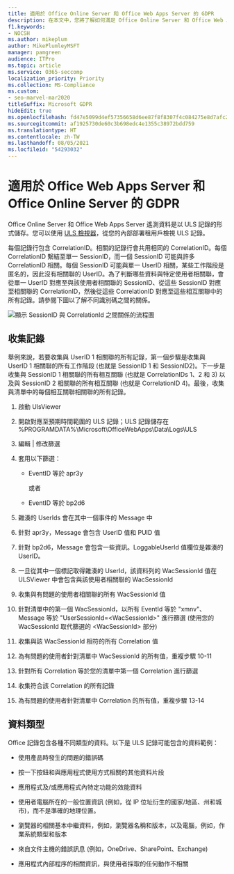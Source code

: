 ```yaml
---
title: 適用於 Office Online Server 和 Office Web Apps Server 的 GDPR
description: 在本文中，您將了解如何滿足 Office Online Server 和 Office Web Apps 伺服器的 GDPR 需求。
f1.keywords:
- NOCSH
ms.author: mikeplum
author: MikePlumleyMSFT
manager: pamgreen
audience: ITPro
ms.topic: article
ms.service: O365-seccomp
localization_priority: Priority
ms.collection: MS-Compliance
ms.custom:
- seo-marvel-mar2020
titleSuffix: Microsoft GDPR
hideEdit: true
ms.openlocfilehash: fd47e5099d4ef57356658d6ee87f8f8307f4c084275e8d7afc2708fbde0ff19d
ms.sourcegitcommit: af1925730de60c3b698edc4e1355c38972bdd759
ms.translationtype: HT
ms.contentlocale: zh-TW
ms.lasthandoff: 08/05/2021
ms.locfileid: "54293032"
---
```

# <a name="gdpr-for-office-web-apps-server-and-office-online-server"></a>適用於 Office Web Apps Server 和 Office Online Server 的 GDPR

Office Online Server 和 Office Web Apps Server 遙測資料是以 ULS 記錄的形式儲存。您可以使用 [ULS 檢視器](https://www.microsoft.com/download/details.aspx?id=44020)，從您的內部部署租用戶檢視 ULS 記錄。

每個記錄行包含 CorrelationID。相關的記錄行會共用相同的 CorrelationID。每個 CorrelationID 繫結至單一 SessionID，而一個 SessionID 可能與許多 CorrelationID 相關。每個 SessionID 可能與單一 UserID 相關，某些工作階段是匿名的，因此沒有相關聯的 UserID。為了判斷哪些資料與特定使用者相關聯，會從單一 UserID 對應至與該使用者相關聯的 SessionID、從這些 SessionID 對應至相關聯的 CorrelationID，然後從這些 CorrelationID 對應至這些相互關聯中的所有記錄。請參閱下圖以了解不同識別碼之間的關係。

![顯示 SessionID 與 CorrelationId 之間關係的流程圖](../media/gdpr-for-office-online-server-image1.jpg)

## <a name="gathering-logs"></a>收集記錄

舉例來說，若要收集與 UserID 1 相關聯的所有記錄，第一個步驟是收集與 UserID 1 相關聯的所有工作階段 (也就是 SessionID 1 和 SessionID2)。下一步是收集與 SessionID 1 相關聯的所有相互關聯 (也就是 CorrelationIDs 1、2 和 3) 以及與 SessionID 2 相關聯的所有相互關聯 (也就是 CorrelationID 4)。最後，收集與清單中的每個相互關聯相關聯的所有記錄。

1. 啟動 UlsViewer

2. 開啟對應至預期時間範圍的 ULS 記錄；ULS 記錄儲存在 %PROGRAMDATA%\\Microsoft\\OfficeWebApps\\Data\\Logs\\ULS

3. 編輯 | 修改篩選

4. 套用以下篩選：

    - EventID 等於 apr3y

      或者

    - EventID 等於 bp2d6

5. 雜湊的 UserIds 會在其中一個事件的 Message 中

6. 針對 apr3y，Message 會包含 UserID 值和 PUID 值

7. 針對 bp2d6，Message 會包含一些資訊。LoggableUserId 值欄位是雜湊的 UserID。

8. 一旦從其中一個標記取得雜湊的 UserId，該資料列的 WacSessionId 值在 ULSViewer 中會包含與該使用者相關聯的 WacSessionId

9. 收集與有問題的使用者相關聯的所有 WacSessionId 值

10. 針對清單中的第一個 WacSessionId，以所有 EventId 等於 "xmnv"、Message 等於 "UserSessionId=\<WacSessionId\>" 進行篩選 (使用您的 WacSessionId 取代篩選的 \<WacSessionId\> 部分)

11. 收集與該 WacSessionId 相符的所有 Correlation 值

12. 為有問題的使用者針對清單中 WacSessionId 的所有值，重複步驟 10-11

13. 針對所有 Correlation 等於您的清單中第一個 Correlation 進行篩選

14. 收集符合該 Correlation 的所有記錄

15. 為有問題的使用者針對清單中 Correlation 的所有值，重複步驟 13-14

## <a name="types-of-data"></a>資料類型

Office 記錄包含各種不同類型的資料。以下是 ULS 記錄可能包含的資料範例：

- 使用產品時發生的問題的錯誤碼

- 按一下按鈕和與應用程式使用方式相關的其他資料片段

- 應用程式及/或應用程式內特定功能的效能資料

- 使用者電腦所在的一般位置資訊 (例如，從 IP 位址衍生的國家/地區、州和城市)，而不是準確的地理位置。

- 瀏覽器的相關基本中繼資料，例如，瀏覽器名稱和版本，以及電腦，例如，作業系統類型和版本

- 來自文件主機的錯誤訊息 (例如，OneDrive、SharePoint、Exchange)

- 應用程式內部程序的相關資訊，與使用者採取的任何動作不相關
